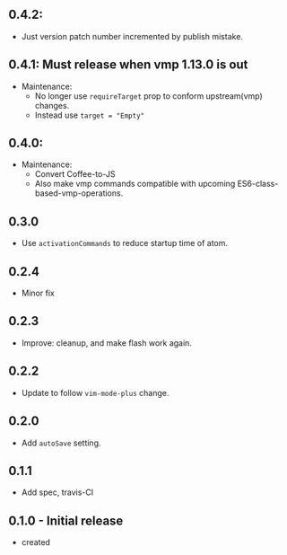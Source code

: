 ## 0.4.2:
- Just version patch number incremented by publish mistake.

## 0.4.1: Must release when vmp 1.13.0 is out
- Maintenance:
  - No longer use `requireTarget` prop to conform upstream(vmp) changes.
  - Instead use `target = "Empty"`

## 0.4.0:
- Maintenance:
  - Convert Coffee-to-JS
  - Also make vmp commands compatible with upcoming ES6-class-based-vmp-operations.

## 0.3.0
- Use `activationCommands` to reduce startup time of atom.

## 0.2.4
- Minor fix

## 0.2.3
- Improve: cleanup, and make flash work again.

## 0.2.2
- Update to follow `vim-mode-plus` change.

## 0.2.0
- Add `autoSave` setting.

## 0.1.1
- Add spec, travis-CI

## 0.1.0 - Initial release
- created
